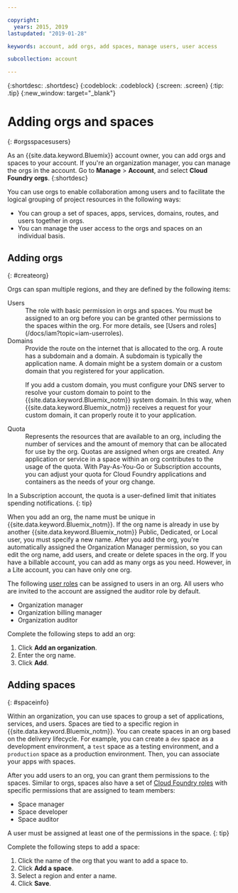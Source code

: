 ```yaml
---

copyright:
  years: 2015, 2019
lastupdated: "2019-01-28"

keywords: account, add orgs, add spaces, manage users, user access

subcollection: account

---
```


{:shortdesc: .shortdesc}
{:codeblock: .codeblock}
{:screen: .screen}
{:tip: .tip}
{:new_window: target="_blank"}

# Adding orgs and spaces
{: #orgsspacesusers}

As an {{site.data.keyword.Bluemix}} account owner, you can add orgs and spaces to your account. If you're an organization manager, you can manage the orgs in the account. Go to **Manage** > **Account**, and select **Cloud Foundry orgs**.
{:shortdesc}

You can use orgs to enable collaboration among users and to facilitate the logical grouping of project resources in the following ways:

   * You can group a set of spaces, apps, services, domains, routes, and users together in orgs.
   * You can manage the user access to the orgs and spaces on an individual basis.

## Adding orgs
{: #createorg}

Orgs can span multiple regions, and they are defined by the following items:

<dl>
<dt>Users</dt>
<dd>The role with basic permission in orgs and spaces. You must be assigned to an org before you can be granted other permissions to the spaces within the org. For more details, see [Users and roles](/docs/iam?topic=iam-userroles).</dd>
<dt>Domains</dt>
<dd>Provide the route on the internet that is allocated to the org. A route has a subdomain and a domain. A subdomain is typically the application name. A domain might be a system domain or a custom domain that you registered for your application.<br/>
<p>If you add a custom domain, you must configure your DNS server to resolve your custom domain to point to the {{site.data.keyword.Bluemix_notm}} system domain. In this way, when {{site.data.keyword.Bluemix_notm}} receives a request for your custom domain, it can properly route it to your application.</p></dd>
<dt>Quota</dt>
<dd>Represents the resources that are available to an org, including the number of services and the amount of memory that can be allocated for use by the org. Quotas are assigned when orgs are created. Any application or service in a space within an  org contributes to the usage of the quota. With Pay-As-You-Go or Subscription accounts, you can adjust your quota for Cloud Foundry applications and containers as the needs of your org change.</dd>
</dl>

In a Subscription account, the quota is a user-defined limit that initiates spending notifications.
{: tip}

When you add an org, the name must be unique in {{site.data.keyword.Bluemix_notm}}. If the org name is already in use by another {{site.data.keyword.Bluemix_notm}} Public, Dedicated, or Local user, you must specify a new name. After you add the org, you're automatically assigned the Organization Manager permission, so you can edit the org name, add users, and create or delete spaces in the org. If you have a billable account, you can add as many orgs as you need. However, in a Lite account, you can have only one org.

The following [user roles](/docs/iam?topic=iam-userroles) can be assigned to users in an org. All users who are invited to the account are assigned the auditor role by default.

   * Organization manager
   * Organization billing manager
   * Organization auditor

Complete the following steps to add an org:

  1. Click **Add an organization**.
  2. Enter the org name.  
  3. Click **Add**.

<!-- Add info on Manage infrastructure option under a space -->

## Adding spaces
{: #spaceinfo}

Within an organization, you can use spaces to group a set of applications, services, and users. Spaces are tied to a specific region in {{site.data.keyword.Bluemix_notm}}. You can create spaces in an org based on the delivery lifecycle. For example, you can create a `dev` space as a development environment, a `test` space as a testing environment, and a `production` space as a production environment. Then, you can associate your apps with spaces.

After you add users to an org, you can grant them permissions to the spaces. Similar to orgs, spaces also have a set of [Cloud Foundry roles](/docs/iam?topic=iam-cfaccess#cfroles) with specific permissions that are assigned to team members:

  * Space manager
  * Space developer
  * Space auditor

A user must be assigned at least one of the permissions in the space.
{: tip}

Complete the following steps to add a space:

  1. Click the name of the org that you want to add a space to.
  2. Click **Add a space**.
  3. Select a region and enter a name.
  4. Click **Save**.
